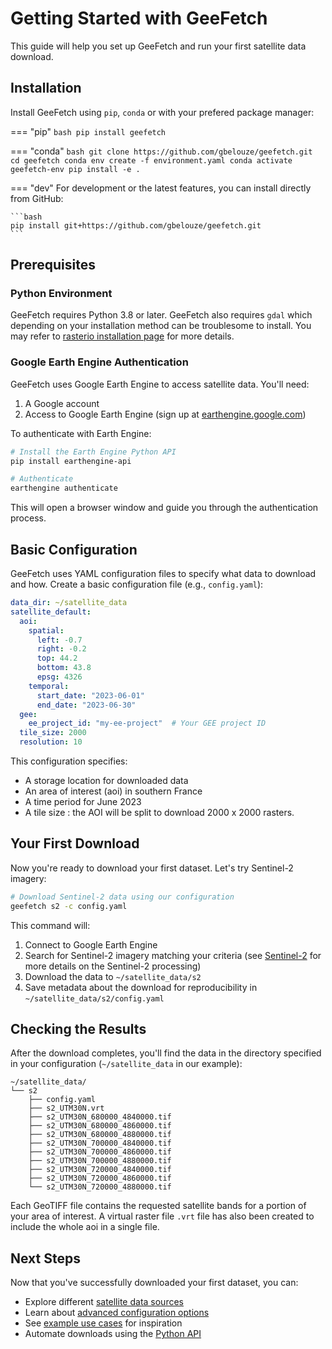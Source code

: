 # Getting Started with GeeFetch

This guide will help you set up GeeFetch and run your first satellite data download.

## Installation

Install GeeFetch using `pip`, `conda` or with your prefered package manager:


=== "pip"
    ```bash
    pip install geefetch
    ```

=== "conda"
    ```bash
    git clone https://github.com/gbelouze/geefetch.git
    cd geefetch
    conda env create -f environment.yaml
    conda activate geefetch-env
    pip install -e .
    ```

=== "dev"
    For development or the latest features, you can install directly from GitHub:

    ```bash
    pip install git+https://github.com/gbelouze/geefetch.git
    ```

## Prerequisites

### Python Environment

GeeFetch requires Python 3.8 or later. GeeFetch also requires `gdal` which depending on your installation method can be troublesome to install. You may refer to [rasterio installation page](https://rasterio.readthedocs.io/en/stable/installation.html) for more details.

### Google Earth Engine Authentication

GeeFetch uses Google Earth Engine to access satellite data. You'll need:

1. A Google account
2. Access to Google Earth Engine (sign up at [earthengine.google.com](https://earthengine.google.com/))

To authenticate with Earth Engine:

```bash
# Install the Earth Engine Python API
pip install earthengine-api

# Authenticate
earthengine authenticate
```

This will open a browser window and guide you through the authentication process.

## Basic Configuration

GeeFetch uses YAML configuration files to specify what data to download and how. Create a basic configuration file (e.g., `config.yaml`):

```yaml
data_dir: ~/satellite_data
satellite_default:
  aoi:
    spatial:
      left: -0.7
      right: -0.2
      top: 44.2
      bottom: 43.8
      epsg: 4326
    temporal:
      start_date: "2023-06-01"
      end_date: "2023-06-30"
  gee:
    ee_project_id: "my-ee-project"  # Your GEE project ID
  tile_size: 2000
  resolution: 10
```

This configuration specifies:

- A storage location for downloaded data
- An area of interest (aoi) in southern France
- A time period for June 2023
- A tile size : the AOI will be split to download 2000 x 2000 rasters.

## Your First Download

Now you're ready to download your first dataset. Let's try Sentinel-2 imagery:

```bash
# Download Sentinel-2 data using our configuration
geefetch s2 -c config.yaml
```

This command will:

1. Connect to Google Earth Engine
2. Search for Sentinel-2 imagery matching your criteria (see [Sentinel-2](satellites/sentinel2.md) for more details on the Sentinel-2 processing)
3. Download the data to `~/satellite_data/s2`
4. Save metadata about the download for reproducibility in `~/satellite_data/s2/config.yaml`

## Checking the Results

After the download completes, you'll find the data in the directory specified in your configuration (`~/satellite_data` in our example):

```
~/satellite_data/
└── s2
    ├── config.yaml
    ├── s2_UTM30N.vrt
    ├── s2_UTM30N_680000_4840000.tif
    ├── s2_UTM30N_680000_4860000.tif
    ├── s2_UTM30N_680000_4880000.tif
    ├── s2_UTM30N_700000_4840000.tif
    ├── s2_UTM30N_700000_4860000.tif
    ├── s2_UTM30N_700000_4880000.tif
    ├── s2_UTM30N_720000_4840000.tif
    ├── s2_UTM30N_720000_4860000.tif
    └── s2_UTM30N_720000_4880000.tif
```

Each GeoTIFF file contains the requested satellite bands for a portion of your area of interest. A virtual raster file `.vrt` file has also been created
to include the whole aoi in a single file.

## Next Steps

Now that you've successfully downloaded your first dataset, you can:

- Explore different [satellite data sources](satellites/index.md)
- Learn about [advanced configuration options](configuration.md)
- See [example use cases](examples/index.md) for inspiration
- Automate downloads using the [Python API](api/index.md)
